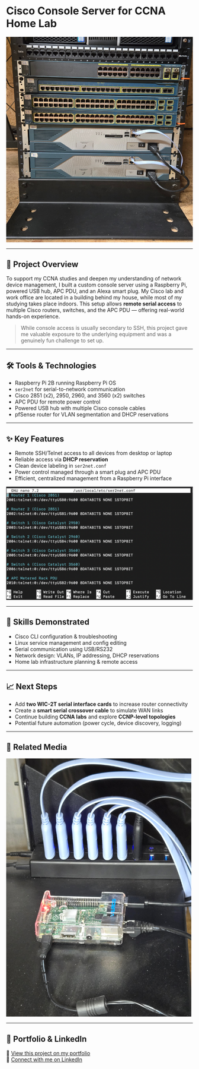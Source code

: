 # Cisco Console Server for CCNA Home Lab

<img src="20250525_061306.jpg" alt="Network Rack Setup" width="600"/>

---

## 📘 Project Overview

To support my CCNA studies and deepen my understanding of network device management, I built a custom console server using a Raspberry Pi, powered USB hub, APC PDU, and an Alexa smart plug. My Cisco lab and work office are located in a building behind my house, while most of my studying takes place indoors. This setup allows **remote serial access** to multiple Cisco routers, switches, and the APC PDU — offering real-world hands-on experience.

> While console access is usually secondary to SSH, this project gave me valuable exposure to the underlying equipment and was a genuinely fun challenge to set up.

---

## 🛠️ Tools & Technologies

- Raspberry Pi 2B running Raspberry Pi OS  
- `ser2net` for serial-to-network communication  
- Cisco 2851 (x2), 2950, 2960, and 3560 (x2) switches  
- APC PDU for remote power control  
- Powered USB hub with multiple Cisco console cables  
- pfSense router for VLAN segmentation and DHCP reservations  

---

## ✨ Key Features

- Remote SSH/Telnet access to all devices from desktop or laptop  
- Reliable access via **DHCP reservation**  
- Clean device labeling in `ser2net.conf`  
- Power control managed through a smart plug and APC PDU  
- Efficient, centralized management from a Raspberry Pi interface  

<img src="pic.jpg" alt="ser2net Configuration Screenshot" width="600"/>

---

## 🔧 Skills Demonstrated

- Cisco CLI configuration & troubleshooting  
- Linux service management and config editing  
- Serial communication using USB/RS232  
- Network design: VLANs, IP addressing, DHCP reservations  
- Home lab infrastructure planning & remote access  

---

## 📈 Next Steps

- Add **two WIC-2T serial interface cards** to increase router connectivity  
- Create a **smart serial crossover cable** to simulate WAN links  
- Continue building **CCNA labs** and explore **CCNP-level topologies**  
- Potential future automation (power cycle, device discovery, logging)

---

## 📎 Related Media

<img src="20250525_061752.jpg" alt="Raspberry Pi with USB Console Hub" width="500"/>

---

## 🔗 Portfolio & LinkedIn

📁 [View this project on my portfolio](https://your-portfolio-link.com)  
💼 [Connect with me on LinkedIn](https://linkedin.com/in/your-profile)
